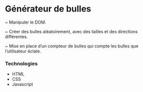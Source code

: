 # Générateur de bulles

~ Manipuler le DOM. 

~ Créer des bulles aléatoirement, avec des tailles et des directions différentes.


~ Mise en place d’un compteur de bulles qui compte les bulles que l’utilisateur éclate. 

### Technologies

- HTML
- CSS
- Javascript
